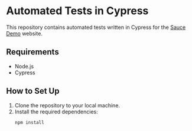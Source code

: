 
# Automated Tests in Cypress

This repository contains automated tests written in Cypress for the [Sauce Demo](https://www.saucedemo.com/v1/index.html) website.

## Requirements

- Node.js
- Cypress

## How to Set Up

1. Clone the repository to your local machine.
2. Install the required dependencies:
   ```bash
   npm install
